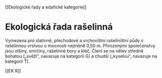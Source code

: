 [[Ekologické řady a edafické kategorie]]

# Ekologická řada rašelinná

Vymezena pro slatinné, přechodové a vrchovištní rašeliništní půdy s rašelinnou vrstvou o mocnosti nejméně 0,50 m. Přirozenými společenstvy jsou olšiny, smrčiny, rašelinné bory a kleč. Člení se na větev středně bohatou („svěží“, navazuje na kategorii G) a chudší („kyselou“, navazuje na kategorii T).

[[EK R]]
